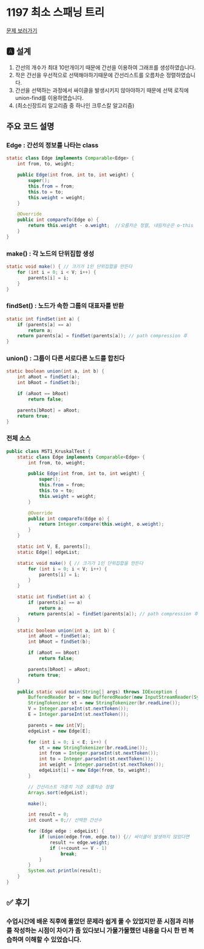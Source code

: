 # 1197 최소 스패닝 트리
[문제 보러가기](https://www.acmicpc.net/problem/1197)

## 🅰 설계
1. 간선의 개수가 최대 10만개이기 때문에 간선을 이용하여 그래프를 생성하였습니다.
2. 작은 간선을 우선적으로 선택해야하기때문에 간선리스트를 오름차순 정렬하였습니다.
3. 간선을 선택하는 과정에서 싸이클을 발생시키지 않아야하기 때문에 선택 로직에 union-find를 이용하였습니다.
4. (최소신장트리 알고리즘 중 하나인 크루스칼 알고리즘)




## 주요 코드 설명
### Edge : 간선의 정보를 나타는 class
```java
static class Edge implements Comparable<Edge> {
    int from, to, weight;

    public Edge(int from, int to, int weight) {
        super();
        this.from = from;
        this.to = to;
        this.weight = weight;
    }

    @Override
    public int compareTo(Edge o) {
        return this.weight - o.weight;	//오름차순 정렬, 내림차순은 o-this
    }
}
```




### make() : 각 노드의 단위집합 생성

```java
static void make() { // 크기가 1인 단위집합을 만든다
    for (int i = 0; i < V; i++) {
        parents[i] = i;
    }
}
```



### findSet() : 노드가 속한 그룹의 대표자를 반환

```java
static int findSet(int a) {
    if (parents[a] == a)
        return a;
    return parents[a] = findSet(parents[a]); // path compression 후
}
```



### union() : 그룹이 다른 서로다른 노드를 합친다

```java
static boolean union(int a, int b) {
    int aRoot = findSet(a);
    int bRoot = findSet(b);

    if (aRoot == bRoot)
        return false;

    parents[bRoot] = aRoot;
    return true;
}
```

### 전체 소스

```java
public class MST1_KruskalTest {
	static class Edge implements Comparable<Edge> {
		int from, to, weight;

		public Edge(int from, int to, int weight) {
			super();
			this.from = from;
			this.to = to;
			this.weight = weight;
		}

		@Override
		public int compareTo(Edge o) {
			return Integer.compare(this.weight, o.weight);
		}
	}

	static int V, E, parents[];
	static Edge[] edgeList;

	static void make() { // 크기가 1인 단위집합을 만든다
		for (int i = 0; i < V; i++) {
			parents[i] = i;
		}
	}

	static int findSet(int a) {
		if (parents[a] == a)
			return a;
		return parents[a] = findSet(parents[a]); // path compression 후
	}

	static boolean union(int a, int b) {
		int aRoot = findSet(a);
		int bRoot = findSet(b);

		if (aRoot == bRoot)
			return false;

		parents[bRoot] = aRoot;
		return true;
	}

	public static void main(String[] args) throws IOException {
		BufferedReader br = new BufferedReader(new InputStreamReader(System.in));
		StringTokenizer st = new StringTokenizer(br.readLine());
		V = Integer.parseInt(st.nextToken());
		E = Integer.parseInt(st.nextToken());

		parents = new int[V];
		edgeList = new Edge[E];

		for (int i = 0; i < E; i++) {
			st = new StringTokenizer(br.readLine());
			int from = Integer.parseInt(st.nextToken());
			int to = Integer.parseInt(st.nextToken());
			int weight = Integer.parseInt(st.nextToken());
			edgeList[i] = new Edge(from, to, weight);
		}

		// 간선리스트 가중치 기준 오름차순 정렬
		Arrays.sort(edgeList);

		make();

		int result = 0;
		int count = 0;// 선택한 간선수

		for (Edge edge : edgeList) {
			if (union(edge.from, edge.to)) {// 싸이클이 발생하지 않았다면
				result += edge.weight;
				if (++count == V - 1)
					break;
			}
		}
		System.out.println(result);
	}
}
```

## ✅ 후기
### 수업시간에 배운 직후에 풀었던 문제라 쉽게 풀 수 있었지만 푼 시점과 리뷰를 작성하는 시점이 차이가 좀 있다보니 가물가물했던 내용을 다시 한 번 복습하며 이해할 수 있었습니다.